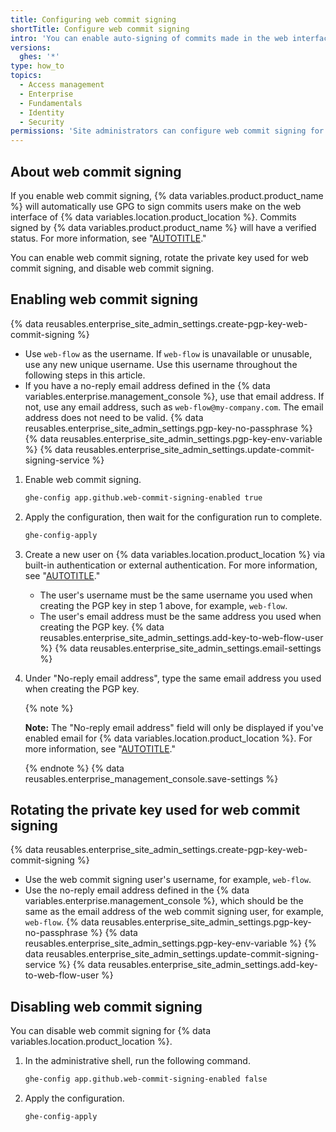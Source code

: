 ```yaml
---
title: Configuring web commit signing
shortTitle: Configure web commit signing
intro: 'You can enable auto-signing of commits made in the web interface of {% data variables.product.product_name %}.'
versions:
  ghes: '*'
type: how_to
topics:
  - Access management
  - Enterprise
  - Fundamentals
  - Identity
  - Security
permissions: 'Site administrators can configure web commit signing for {% data variables.location.product_location %}.'
---
```


## About web commit signing

If you enable web commit signing, {% data variables.product.product_name %} will automatically use GPG to sign commits users make on the web interface of {% data variables.location.product_location %}. Commits signed by {% data variables.product.product_name %} will have a verified status. For more information, see "[AUTOTITLE](/authentication/managing-commit-signature-verification/about-commit-signature-verification)."

You can enable web commit signing, rotate the private key used for web commit signing, and disable web commit signing.

## Enabling web commit signing

{% data reusables.enterprise_site_admin_settings.create-pgp-key-web-commit-signing %}
   - Use `web-flow` as the username. If `web-flow` is unavailable or unusable, use any new unique username. Use this username throughout the following steps in this article.
   - If you have a no-reply email address defined in the {% data variables.enterprise.management_console %}, use that email address. If not, use any email address, such as `web-flow@my-company.com`. The email address does not need to be valid.
   {% data reusables.enterprise_site_admin_settings.pgp-key-no-passphrase %}
{% data reusables.enterprise_site_admin_settings.pgp-key-env-variable %}
{% data reusables.enterprise_site_admin_settings.update-commit-signing-service %}
1. Enable web commit signing.

    ```bash copy
    ghe-config app.github.web-commit-signing-enabled true
    ```

1. Apply the configuration, then wait for the configuration run to complete.

   ```bash copy
   ghe-config-apply
   ```

1. Create a new user on {% data variables.location.product_location %} via built-in authentication or external authentication. For more information, see "[AUTOTITLE](/admin/identity-and-access-management/managing-iam-for-your-enterprise/about-authentication-for-your-enterprise)."
   - The user's username must be the same username you used when creating the PGP key in step 1 above, for example, `web-flow`.
   - The user's email address must be the same address you used when creating the PGP key.
{% data reusables.enterprise_site_admin_settings.add-key-to-web-flow-user %}
{% data reusables.enterprise_site_admin_settings.email-settings %}
1. Under "No-reply email address", type the same email address you used when creating the PGP key.

   {% note %}

   **Note:** The "No-reply email address" field will only be displayed if you've enabled email for {% data variables.location.product_location %}. For more information, see "[AUTOTITLE](/admin/configuration/configuring-your-enterprise/configuring-email-for-notifications#configuring-smtp-for-your-enterprise)."

   {% endnote %}
{% data reusables.enterprise_management_console.save-settings %}

## Rotating the private key used for web commit signing

{% data reusables.enterprise_site_admin_settings.create-pgp-key-web-commit-signing %}
   - Use the web commit signing user's username, for example, `web-flow`.
   - Use the no-reply email address defined in the {% data variables.enterprise.management_console %}, which should be the same as the email address of the web commit signing user, for example, `web-flow`.
   {% data reusables.enterprise_site_admin_settings.pgp-key-no-passphrase %}
{% data reusables.enterprise_site_admin_settings.pgp-key-env-variable %}
{% data reusables.enterprise_site_admin_settings.update-commit-signing-service %}
{% data reusables.enterprise_site_admin_settings.add-key-to-web-flow-user %}

## Disabling web commit signing

You can disable web commit signing for {% data variables.location.product_location %}.

1. In the administrative shell, run the following command.

   ```bash copy
   ghe-config app.github.web-commit-signing-enabled false
   ```

1. Apply the configuration.

   ```bash copy
   ghe-config-apply
   ```
